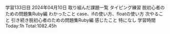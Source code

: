 学習133日目
2024年04月10日
取り組んだ課題一覧
タイピング練習
脱初心者のための問題集Ruby編
わかったこと
case、ifの使い方、floatの使い方
次やること
引き続き脱初心者のための問題集Ruby編
感じたこと
特になし
学習時間
Today:1h Total:1082.45h
